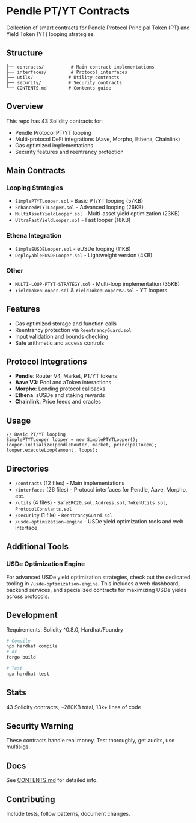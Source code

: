 # Pendle PT/YT Contracts 

Collection of smart contracts for Pendle Protocol Principal Token (PT) and Yield Token (YT) looping strategies.

## Structure

```
├── contracts/          # Main contract implementations
├── interfaces/         # Protocol interfaces 
├── utils/             # Utility contracts
├── security/          # Security contracts
└── CONTENTS.md        # Contents guide
```

## Overview

This repo has 43 Solidity contracts for:

- Pendle Protocol PT/YT looping 
- Multi-protocol DeFi integrations (Aave, Morpho, Ethena, Chainlink)
- Gas optimized implementations
- Security features and reentrancy protection

## Main Contracts

### Looping Strategies
- `SimplePTYTLooper.sol` - Basic PT/YT looping (57KB)
- `EnhancedPTYTLooper.sol` - Advanced looping (26KB) 
- `MultiAssetYieldLooper.sol` - Multi-asset yield optimization (23KB)
- `UltraFastYieldLooper.sol` - Fast looper (18KB)

### Ethena Integration
- `SimpleEUSDELooper.sol` - eUSDe looping (11KB)
- `DeployableEUSDELooper.sol` - Lightweight version (4KB)

### Other
- `MULTI-LOOP-PTYT-STRATEGY.sol` - Multi-loop implementation (35KB)
- `YieldTokenLooper.sol` & `YieldTokenLooperV2.sol` - YT loopers

## Features

- Gas optimized storage and function calls
- Reentrancy protection via `ReentrancyGuard.sol`
- Input validation and bounds checking
- Safe arithmetic and access controls

## Protocol Integrations

- **Pendle**: Router V4, Market, PT/YT tokens
- **Aave V3**: Pool and aToken interactions  
- **Morpho**: Lending protocol callbacks
- **Ethena**: sUSDe and staking rewards
- **Chainlink**: Price feeds and oracles

## Usage

```solidity
// Basic PT/YT looping
SimplePTYTLooper looper = new SimplePTYTLooper();
looper.initialize(pendleRouter, market, principalToken);
looper.executeLoop(amount, loops);
```

## Directories

- `/contracts` (12 files) - Main implementations
- `/interfaces` (26 files) - Protocol interfaces for Pendle, Aave, Morpho, etc.
- `/utils` (4 files) - `SafeERC20.sol`, `Address.sol`, `TokenUtils.sol`, `ProtocolConstants.sol`
- `/security` (1 file) - `ReentrancyGuard.sol`
- `/usde-optimization-engine` - USDe yield optimization tools and web interface

## Additional Tools

### USDe Optimization Engine
For advanced USDe yield optimization strategies, check out the dedicated tooling in `/usde-optimization-engine`. This includes a web dashboard, backend services, and specialized contracts for maximizing USDe yields across protocols.

## Development

Requirements: Solidity ^0.8.0, Hardhat/Foundry

```bash
# Compile
npx hardhat compile
# or
forge build

# Test
npx hardhat test
```

## Stats

43 Solidity contracts, ~280KB total, 13k+ lines of code

## Security Warning

These contracts handle real money. Test thoroughly, get audits, use multisigs.

## Docs

See [CONTENTS.md](./CONTENTS.md) for detailed info.

## Contributing

Include tests, follow patterns, document changes.
